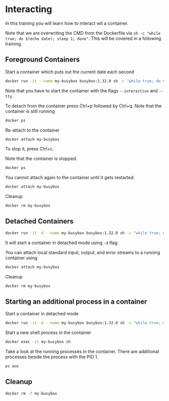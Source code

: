 # Interacting

In this training you will learn how to interact wit a container.

Note that we are overwriting the CMD from the Dockerfile via `sh -c "while true; do $(echo date); sleep 1; done"`. This will be covered in a following training.

## Foreground Containers

Start a container which puts out the current date each second
```bash
docker run -it --name my-busybox busybox:1.32.0 sh -c "while true; do $(echo date); sleep 1; done"
```

Note that you have to start the container with the flags `--interactive` and `--tty`.

To detach from the container press Ctrl+p followed by Ctrl+q. Note that the container is still running
```bash
docker ps
```

Re-attach to the container
```bash
docker attach my-busybox
```

To stop it, press Ctrl+c.

Note that the container is stopped.
```bash
docker ps
```

You cannot attach again to the container until it gets restarted.
```bash
docker attach my-busybox
```

Cleanup
```bash
docker rm my-busybox
```

## Detached Containers

```bash
docker run -it -d --name my-busybox busybox:1.32.0 sh -c "while true; do $(echo date); sleep 1; done"
```

It will start a container in detached mode using `-d` flag.

You can attach local standard input, output, and error streams to a running 
container using 
```bash
docker attach my-busybox
```

Cleanup
```bash
docker rm my-busybox
```

## Starting an additional process in a container

Start a container in detached mode
```bash
docker run -it -d --name my-busybox busybox:1.32.0 sh -c "while true; do $(echo date); sleep 1; done"
```

Start a new shell process in the container
```bash
docker exec -it my-busybox sh
```

Take a look at the running processes in the container. There are additional processes beside the process with the PID 1.
```bash
ps aux
```

## Cleanup
```bash
docker rm -f my-busybox
```
